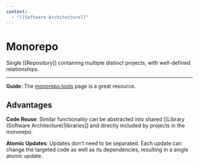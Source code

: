 ```yaml
---
context:
  - "[[Software Architecture]]"
---
```


# Monorepo

Single [[Repository]] containing multiple distinct projects, with well-defined relationships.

---

**Guide**: The [monorepo.tools](https://monorepo.tools) page is a great resource.

## Advantages

**Code Reuse**: Similar functionality can be abstracted into shared [[Library (Software Architecture)|libraries]] and directly included by projects in the monorepo.

**Atomic Updates**: Updates don't need to be separated. Each update can change the targeted code as well as its dependencies, resulting in a single atomic update.
